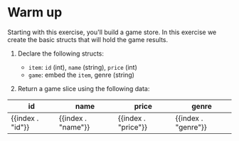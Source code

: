 # Warm up

Starting with this exercise, you'll build a game store. In this exercise we create the basic
structs that will hold the game results.

1. Declare the following structs:
   - `item`: `id` (int), `name` (string), `price` (int)
   - `game`: embed the `item`, genre (string)

2. Return a game slice using the following data:

| id | name | price  | genre |
|---|---|---|---|
| {{index . "id"}} | {{index . "name"}} | {{index . "price"}} | {{index . "genre"}}


